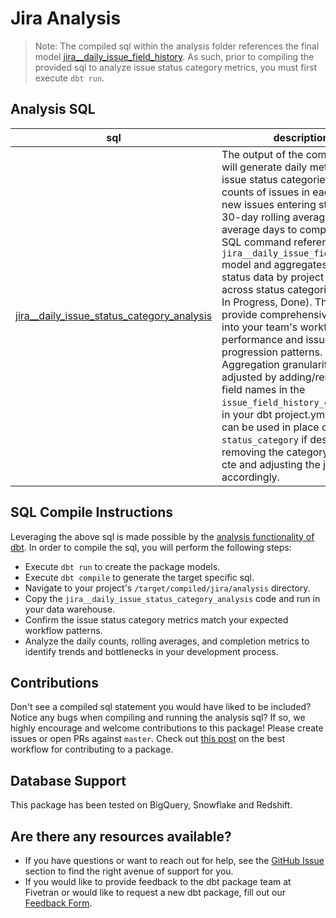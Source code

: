 # Jira Analysis
> Note: The compiled sql within the analysis folder references the final model [jira__daily_issue_field_history](https://github.com/fivetran/dbt_jira/blob/master/models/jira__daily_issue_field_history.sql). As such, prior to 
compiling the provided sql to analyze issue status category metrics, you must first execute `dbt run`.
 

## Analysis SQL
| **sql**                | **description**                                                                                                                                |
| ------------------------ | ---------------------------------------------------------------------------------------------------------------------------------------------- |
| [jira__daily_issue_status_category_analysis](https://github.com/fivetran/dbt_jira/blob/master/analysis/jira__daily_issue_status_category_analysis.sql) | The output of the compiled sql will generate daily metrics for issue status categories including counts of issues in each status, new issues entering statuses, 30-day rolling averages, and average days to completion. The SQL command references the `jira__daily_issue_field_history` model and aggregates issue status data by project and team across status categories (To Do, In Progress, Done). This will provide comprehensive insights into your team's workflow performance and issue progression patterns. Aggregation granularity can be adjusted by adding/removing field names in the `issue_field_history_columns` var in your dbt project.yml. `status` can be used in place of `status_category` if desired by removing the category mapping cte and adjusting the joins accordingly. |


## SQL Compile Instructions
Leveraging the above sql is made possible by the [analysis functionality of dbt](https://docs.getdbt.com/docs/building-a-dbt-project/analyses/). In order to
compile the sql, you will perform the following steps:
- Execute `dbt run` to create the package models.
- Execute `dbt compile` to generate the target specific sql.
- Navigate to your project's `/target/compiled/jira/analysis` directory.
- Copy the `jira__daily_issue_status_category_analysis` code and run in your data warehouse.
- Confirm the issue status category metrics match your expected workflow patterns.
- Analyze the daily counts, rolling averages, and completion metrics to identify trends and bottlenecks in your development process.

## Contributions
Don't see a compiled sql statement you would have liked to be included? Notice any bugs when compiling
and running the analysis sql? If so, we highly encourage and welcome contributions to this package! 
Please create issues or open PRs against `master`. Check out [this post](https://discourse.getdbt.com/t/contributing-to-a-dbt-package/657) on the best workflow for contributing to a package.

## Database Support
This package has been tested on BigQuery, Snowflake and Redshift.

## Are there any resources available?
- If you have questions or want to reach out for help, see the [GitHub Issue](https://github.com/fivetran/dbt_jira/issues/new/choose) section to find the right avenue of support for you.
- If you would like to provide feedback to the dbt package team at Fivetran or would like to request a new dbt package, fill out our [Feedback Form](https://www.surveymonkey.com/r/DQ7K7WW).